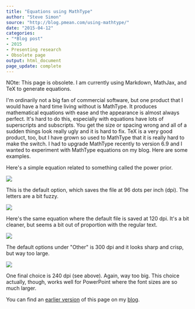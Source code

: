 ```yaml
---
title: "Equations using MathType"
author: "Steve Simon"
source: "http://blog.pmean.com/using-mathtype/"
date: "2015-04-12"
categories:
- "*Blog post"
- 2015
- Presenting research
- Obsolete page
output: html_document
page_update: complete
---
```


NOte: This page is obsolete. I am currently using Markdown, MathJax, and TeX to generate equations.

I'm ordinarily not a big fan of commercial software, but one product that I would have a hard time living without is MathType. It produces mathematical equations with ease and the appearance is almost always perfect. It's hard to do this, especially with equations have lots of superscripts and subscripts. You get the size or spacing wrong and all of a sudden things look really ugly and it is hard to fix. TeX is a very good product, too, but I have grown so used to MathType that it is really hard to make the switch. I had to upgrade MathType recently to version 6.9 and I wanted to experiment with MathType equations on my blog. Here are some examples.

<!---More--->

Here's a simple equation related to something called the power prior.

![](http://www.pmean.com/new-images/15/using-mathtype01.png)

This is the default option, which saves the file at 96 dots per inch (dpi). The letters are a bit fuzzy.

![](http://www.pmean.com/new-images/15/using-mathtype02.gif)

Here's the same equation where the default file is saved at 120 dpi. It's a bit cleaner, but seems a bit out of proportion with the regular text.

![](http://www.pmean.com/new-images/15/using-mathtype03.gif)

The default options under "Other" is 300 dpi and it looks sharp and crisp, but way too large.

![](http://www.pmean.com/new-images/15/using-mathtype04.gif)

One final choice is 240 dpi (see above). Again, way too big. This choice actually, though, works well for PowerPoint where the font sizes are so much larger.

You can find an [earlier version][sim1] of this page on my [blog][sim2].

[sim1]: http://blog.pmean.com/using-mathtype/
[sim2]: http://blog.pmean.com



